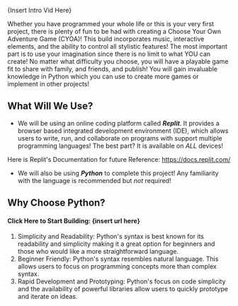 
{Insert Intro Vid Here}

Whether you have programmed your whole life or this is your very first project, there is plenty of fun to be had with creating a Choose Your Own Adventure Game (CYOA)! This build incorporates music, interactive elements, and the ability to control all stylistic features! The most important part is to use your imagination since there is no limit to what YOU can create! No matter what difficulty you choose, you will have a playable game fit to share with family, and friends, and publish! You will gain invaluable knowledge in Python which you can use to create more games or implement in other projects!

## What Will We Use?

- We will be using an online coding platform called ***Replit***. It provides a browser based integrated development environment (IDE), which allows users to write, run, and collaborate on programs with support multiple programming languages! The best part? It is available on *ALL* devices!

Here is Replit's Documentation for future Reference: https://docs.replit.com/

- We will also be using ***Python*** to complete this project! Any familiarity with the language is recommended but *not* required!


## Why Choose Python?

#### Click Here to Start Building: {insert url here}

1. Simplicity and Readability: Python's syntax is best known for its readability and simplicity making it a great option for beginners and those who would like a more straightforward language. 
2. Beginner Friendly: Python's syntax resembles natural language. This allows users to focus on programming concepts more than complex syntax. 
3. Rapid Development and Prototyping: Python's focus on code simplicity and the availability of powerful libraries allow users to quickly prototype and iterate on ideas.
